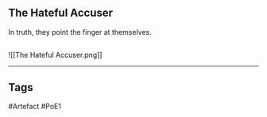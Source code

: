 ## The Hateful Accuser
In truth, they point the finger at themselves.
##
![[The Hateful Accuser.png]]

---
## Tags
#Artefact
#PoE1